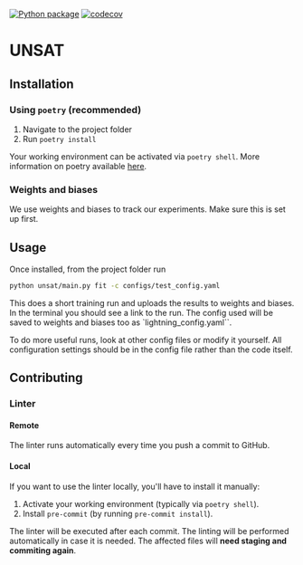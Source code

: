 [![Python package](https://github.com/UNSAT3D/unsat/workflows/Install%20and%20test%20Python%20package/badge.svg)](https://github.com/UNSAT3D/unsat/actions/workflows/python.yaml)
[![codecov](https://codecov.io/gh/UNSAT3D/unsat/graph/badge.svg)](https://codecov.io/gh/UNSAT3D/unsat)

# UNSAT

## Installation

### Using `poetry` (recommended)

1. Navigate to the project folder
2. Run `poetry install`

Your working environment can be activated via `poetry shell`.
More information on poetry available [here](https://python-poetry.org/).

### Weights and biases

We use weights and biases to track our experiments. 
Make sure this is set up first.

## Usage

Once installed, from the project folder run

```bash
python unsat/main.py fit -c configs/test_config.yaml
```

This does a short training run and uploads the results to weights and biases.
In the terminal you should see a link to the run.
The config used will be saved to weights and biases too as `lightning_config.yaml``.

To do more useful runs, look at other config files or modify it yourself.
All configuration settings should be in the config file rather than the code itself.

## Contributing

### Linter

#### Remote

The linter runs automatically every time you push a commit to GitHub.

#### Local
If you want to use the linter locally, you'll have to install it manually:

1. Activate your working environment (typically via `poetry shell`).
2. Install `pre-commit` (by running `pre-commit install`).

The linter will be executed after each commit.
The linting will be performed automatically in case it is needed.
The affected files will **need staging and commiting again**.
